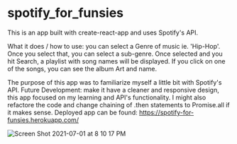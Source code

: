 # spotify_for_funsies

This is an app built with create-react-app and uses Spotify's API. 

What it does / how to use: you can select a Genre of music ie. 'Hip-Hop'. Once you select that, you can select a sub-genre. Once selected and you hit Search, a playlist with song names will be displayed. If you click on one of the songs, you can see the album Art and name. 

The purpose of this app was to familiarize myself a little bit with Spotify's API. Future Development: make it have a cleaner and responsive design, this app focused on my learning and API's functionality. I might also refactore the code and change chaining of .then statements to Promise.all if it makes sense. Deployed app can be found: https://spotify-for-funsies.herokuapp.com/

![Screen Shot 2021-07-01 at 8 10 17 PM](https://user-images.githubusercontent.com/30880308/124215511-00a3e000-daa9-11eb-9cf7-3eaf9c9365fb.png)

